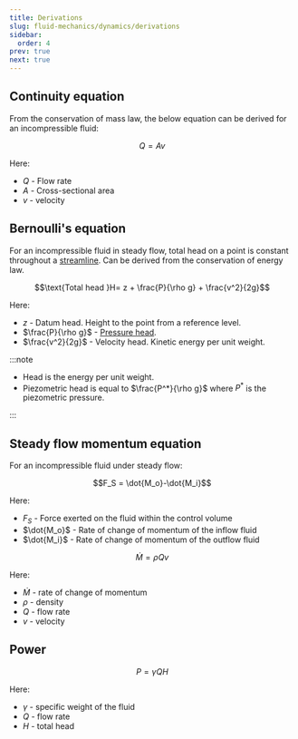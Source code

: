 ```yaml
---
title: Derivations
slug: fluid-mechanics/dynamics/derivations
sidebar:
  order: 4
prev: true
next: true
---
```


## Continuity equation

From the conservation of mass law, the below equation can be derived for an
incompressible fluid:

```math
Q= Av
```

Here:

- $Q$ - Flow rate
- $A$ - Cross-sectional area
- $v$ - velocity

## Bernoulli's equation

For an incompressible fluid in steady flow, total head on a point is constant
throughout a [streamline](/fluid-mechanics/dynamics/introduction/#streamline).
Can be derived from the conservation of energy law.

```math
\text{Total head }H= z + \frac{P}{\rho g} + \frac{v^2}{2g}
```

Here:

- $z$ - Datum head. Height to the point from a reference level.
- $\frac{P}{\rho g}$ -
  [Pressure head](/fluid-mechanics/statics/hydrostatic-pressure/#pressure-head).
- $\frac{v^2}{2g}$ - Velocity head. Kinetic energy per unit weight.

:::note

- Head is the energy per unit weight.
- Piezometric head is equal to $\frac{P^*}{\rho g}$ where $P^*$ is the
  piezometric pressure.

:::

## Steady flow momentum equation

For an incompressible fluid under steady flow:

```math
F_S = \dot{M_o}-\dot{M_i}
```

Here:

- $F_S$ - Force exerted on the fluid within the control volume
- $\dot{M_o}$ - Rate of change of momentum of the inflow fluid
- $\dot{M_i}$ - Rate of change of momentum of the outflow fluid

```math
\dot{M} = \rho Q v
```

Here:

- $\dot{M}$ - rate of change of momentum
- $\rho$ - density
- $Q$ - flow rate
- $v$ - velocity

## Power

```math
P=\gamma Q H
```

Here:

- $\gamma$ - specific weight of the fluid
- $Q$ - flow rate
- $H$ - total head
